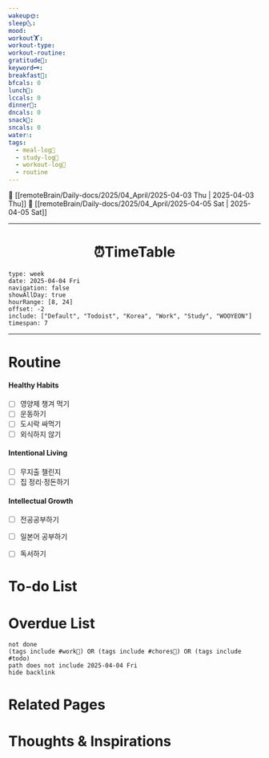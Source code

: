 ```yaml
---
wakeup🌞: 
sleep🌜: 
mood: 
workout🏋️: 
workout-type: 
workout-routine: 
gratitude🙏: 
keyword🗝️: 
breakfast🍳: 
bfcals: 0
lunch🍚: 
lccals: 0
dinner🥗: 
dncals: 0
snack🍬: 
sncals: 0
water💧: 
tags:
  - meal-log📝
  - study-log📓
  - workout-log💪
  - routine
---
```


🔺 [[remoteBrain/Daily-docs/2025/04_April/2025-04-03 Thu | 2025-04-03 Thu]]
🔻 [[remoteBrain/Daily-docs/2025/04_April/2025-04-05 Sat | 2025-04-05 Sat]]
___
<h1> <center>⏰TimeTable </center> </h1>

```gEvent
type: week
date: 2025-04-04 Fri
navigation: false
showAllDay: true
hourRange: [8, 24]
offset: -2
include: ["Default", "Todoist", "Korea", "Work", "Study", "WOOYEON"]
timespan: 7
```

--- 


# Routine 

####  Healthy Habits
- [ ] 영양제 챙겨 먹기
- [ ] 운동하기
- [ ] 도시락 싸먹기 
- [ ] 외식하지 않기 

####  Intentional Living 
- [ ] 무지출 챌린지 
- [ ] 집 정리·정돈하기

#### Intellectual Growth
- [ ] 전공공부하기
- [ ] 일본어 공부하기
- [ ] 독서하기



# To-do List




# Overdue List
```tasks
not done
(tags include #work💼) OR (tags include #chores🧺) OR (tags include #todo)
path does not include 2025-04-04 Fri
hide backlink
```

# Related Pages



# Thoughts & Inspirations

